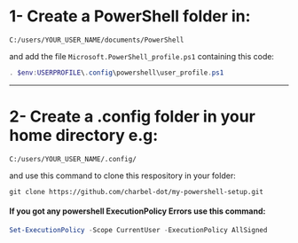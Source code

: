 <!-- Add a .config folder in $HOME, and if that did not work try this -->

# 1- Create a **PowerShell** folder in:
`C:/users/YOUR_USER_NAME/documents/PowerShell`

and add the file
`Microsoft.PowerShell_profile.ps1` containing this code:
```powershell
. $env:USERPROFILE\.config\powershell\user_profile.ps1
```
<hr>

# 2- Create a .config folder in your home directory e.g:
`C:/users/YOUR_USER_NAME/.config/`

and use this command to clone this respository in your folder:
```git
git clone https://github.com/charbel-dot/my-powershell-setup.git
```

#### If you got any powershell ExecutionPolicy Errors use this command:
```powershell
Set-ExecutionPolicy -Scope CurrentUser -ExecutionPolicy AllSigned
```

